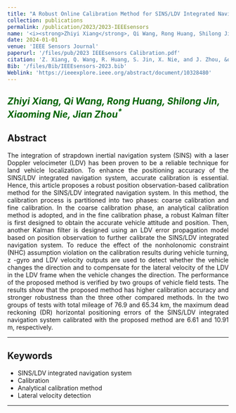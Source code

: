 ```yaml
---
title: "A Robust Online Calibration Method for SINS/LDV Integrated Navigation System Based on Position Observation"
collection: publications
permalink: /publication/2023/2023-IEEEsensors
name: '<i><strong>Zhiyi Xiang</strong>, Qi Wang, Rong Huang, Shilong Jin, Xiaoming Nie, Jian Zhou<sup>*</sup></i>'
date: 2024-01-01
venue: 'IEEE Sensors Journal'
paperurl: '/files/pub/2023 IEEEsensors Calibration.pdf'
citation: 'Z. Xiang, Q. Wang, R. Huang, S. Jin, X. Nie, and J. Zhou, &quot;A Robust Online Calibration Method for SINS/LDV Integrated Navigation System Based on Position Observation,&quot; <i>IEEE. Sensors. J</i>, vol. 24, no. 1, p. 895-908, Jan. 2024.'
Bib: '/files/Bib/IEEEsensors-2023.bib'
Weblink: 'https://ieeexplore.ieee.org/abstract/document/10328480'
---
```


<font color="#006400"><i><strong>Zhiyi Xiang</strong>, Qi Wang, Rong Huang, Shilong Jin, Xiaoming Nie, Jian Zhou<sup>*</sup></i></font>
------

**Abstract**
------
<p style="text-align:justify; text-justify:inter-ideograph;">
The integration of strapdown inertial navigation system (SINS) with a laser Doppler velocimeter (LDV) has been proven to be a reliable technique for land vehicle localization. To enhance the positioning accuracy of the SINS/LDV integrated navigation system, accurate calibration is essential. Hence, this article proposes a robust position observation-based calibration method for the SINS/LDV integrated navigation system. In this method, the calibration process is partitioned into two phases: coarse calibration and fine calibration. In the coarse calibration phase, an analytical calibration method is adopted, and in the fine calibration phase, a robust Kalman filter is first designed to obtain the accurate vehicle attitude and position. Then, another Kalman filter is designed using an LDV error propagation model based on position observation to further calibrate the SINS/LDV integrated navigation system. To reduce the effect of the nonholonomic constraint (NHC) assumption violation on the calibration results during vehicle turning, z -gyro and LDV velocity outputs are used to detect whether the vehicle changes the direction and to compensate for the lateral velocity of the LDV in the LDV frame when the vehicle changes the direction. The performance of the proposed method is verified by two groups of vehicle field tests. The results show that the proposed method has higher calibration accuracy and stronger robustness than the three other compared methods. In the two groups of tests with total mileage of 76.9 and 65.34 km, the maximum dead reckoning (DR) horizontal positioning errors of the SINS/LDV integrated navigation system calibrated with the proposed method are 6.61 and 10.91 m, respectively.
</p>

------

**Keywords**
------
- SINS/LDV integrated navigation system
- Calibration
- Analytical calibration method
- Lateral velocity detection

------